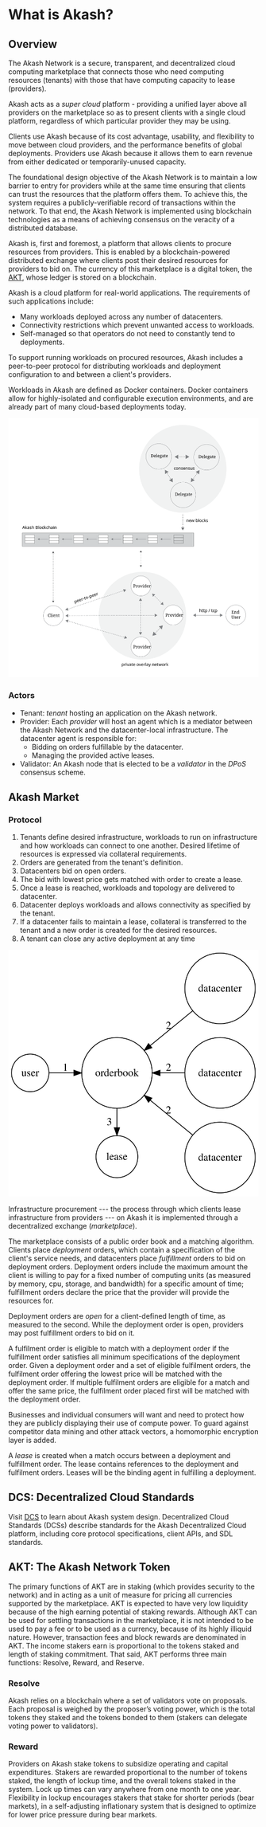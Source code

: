 # What is Akash?

## Overview

The Akash Network is a secure, transparent, and decentralized cloud computing marketplace that connects those who need computing resources \(tenants\) with those that have computing capacity to lease \(providers\).

Akash acts as a _super cloud_ platform - providing a unified layer above all providers on the marketplace so as to present clients with a single cloud platform, regardless of which particular provider they may be using.

Clients use Akash because of its cost advantage, usability, and flexibility to move between cloud providers, and the performance benefits of global deployments. Providers use Akash because it allows them to earn revenue from either dedicated or temporarily-unused capacity.

The foundational design objective of the Akash Network is to maintain a low barrier to entry for providers while at the same time ensuring that clients can trust the resources that the platform offers them. To achieve this, the system requires a publicly-verifiable record of transactions within the network. To that end, the Akash Network is implemented using blockchain technologies as a means of achieving consensus on the veracity of a distributed database.

Akash is, first and foremost, a platform that allows clients to procure resources from providers. This is enabled by a blockchain-powered distributed exchange where clients post their desired resources for providers to bid on. The currency of this marketplace is a digital token, the [AKT](https://akash-web-prod.s3.amazonaws.com/uploads/2020/03/akash-econ.pdf), whose ledger is stored on a blockchain.

Akash is a cloud platform for real-world applications. The requirements of such applications include:

* Many workloads deployed across any number of datacenters.
* Connectivity restrictions which prevent unwanted access to workloads.
* Self-managed so that operators do not need to constantly tend to deployments.

To support running workloads on procured resources, Akash includes a peer-to-peer protocol for distributing workloads and deployment configuration to and between a client's providers.

Workloads in Akash are defined as Docker containers. Docker containers allow for highly-isolated and configurable execution environments, and are already part of many cloud-based deployments today.

![Illustration of on-chain and off-chain interactions amongst various participants in the Akash network](.gitbook/assets/overview%20%284%29%20%284%29%20%286%29%20%285%29.svg)

### Actors

* Tenant: _tenant_ hosting an application on the Akash network.
* Provider: Each _provider_ will host an agent which is a mediator between the Akash Network and the datacenter-local infrastructure. The datacenter agent is responsible for:
  * Bidding on orders fulfillable by the datacenter.
  * Managing the provided active leases.
* Validator: An Akash node that is elected to be a _validator_ in the _DPoS_ consensus scheme.

## Akash Market

### Protocol

1. Tenants define desired infrastructure, workloads to run on infrastructure and how workloads can connect to one another. Desired lifetime of resources is expressed via collateral requirements.
2. Orders are generated from the tenant's definition.
3. Datacenters bid on open orders.
4. The bid with lowest price gets matched with order to create a lease.
5. Once a lease is reached, workloads and topology are delivered to datacenter.
6. Datacenter deploys workloads and allows connectivity as specified by the tenant.
7. If a datacenter fails to maintain a lease, collateral is transferred to the tenant and a new order is created for the desired resources.
8. A tenant can close any active deployment at any time

![Summary of procurement from Marketplace. \(1\) User&apos;s deployment order is posted to the orderbook \(2\) Datacenters posts eligible fulfillment orders for the deployment order \(3\) The best fulfillment order is matched with the deployment order, creating a new lease. ](.gitbook/assets/marketplace%20%283%29%20%283%29.svg)

Infrastructure procurement --- the process through which clients lease infrastructure from providers --- on Akash it is implemented through a decentralized exchange \(_marketplace_\).

The marketplace consists of a public order book and a matching algorithm. Clients place _deployment_ orders, which contain a specification of the client's service needs, and datacenters place _fulfillment_ orders to bid on deployment orders. Deployment orders include the maximum amount the client is willing to pay for a fixed number of computing units \(as measured by memory, cpu, storage, and bandwidth\) for a specific amount of time; fulfillment orders declare the price that the provider will provide the resources for.

Deployment orders are _open_ for a client-defined length of time, as measured to the second. While the deployment order is open, providers may post fulfillment orders to bid on it.

A fulfilment order is eligible to match with a deployment order if the fulfillment order satisfies all minimum specifications of the deployment order. Given a deployment order and a set of eligible fulfilment orders, the fulfilment order offering the lowest price will be matched with the deployment order. If multiple fulfilment orders are eligible for a match and offer the same price, the fulfilment order placed first will be matched with the deployment order.

Businesses and individual consumers will want and need to protect how they are publicly displaying their use of compute power. To guard against competitor data mining and other attack vectors, a homomorphic encryption layer is added.

A _lease_ is created when a match occurs between a deployment and fulfillment order. The lease contains references to the deployment and fulfilment orders. Leases will be the binding agent in fulfilling a deployment.

## DCS: Decentralized Cloud Standards

Visit [DCS](https://dcs.akash.network) to learn about Akash system design. Decentralized Cloud Standards \(DCSs\) describe standards for the Akash Decentralized Cloud platform, including core protocol specifications, client APIs, and SDL standards.

## AKT: The Akash Network Token

The primary functions of AKT are in staking \(which provides security to the network\) and in acting as a unit of measure for pricing all currencies supported by the marketplace. AKT is expected to have very low liquidity because of the high earning potential of staking rewards. Although AKT can be used for settling transactions in the marketplace, it is not intended to be used to pay a fee or to be used as a currency, because of its highly illiquid nature. However, transaction fees and block rewards are denominated in AKT. The income stakers earn is proportional to the tokens staked and length of staking commitment. That said, AKT performs three main functions: Resolve, Reward, and Reserve.

### Resolve

Akash relies on a blockchain where a set of validators vote on proposals. Each proposal is weighed by the proposer’s voting power, which is the total tokens they staked and the tokens bonded to them \(stakers can delegate voting power to validators\).

### Reward

Providers on Akash stake tokens to subsidize operating and capital expenditures. Stakers are rewarded proportional to the number of tokens staked, the length of lockup time, and the overall tokens staked in the system. Lock up times can vary anywhere from one month to one year. Flexibility in lockup encourages stakers that stake for shorter periods \(bear markets\), in a self-adjusting inflationary system that is designed to optimize for lower price pressure during bear markets.

